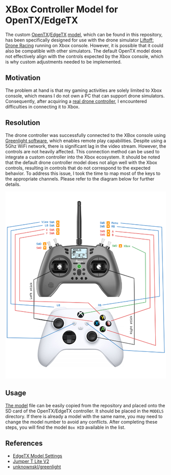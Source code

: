 # XBox Controller Model for OpenTX/EdgeTX

The custom [OpenTX](https://github.com/opentx/opentx)/[EdgeTX](https://github.com/EdgeTX/edgetx) [model](./model01.yml), which can be found in this repository, has been specifically designed for use with the drone simulator [Liftoff: Drone Racing](https://www.xbox.com/en-US/games/store/liftoff-drone-racing/9NT7N192GP85) running on Xbox console. However, it is possible that it could also be compatible with other simulators. The default OpenTX model does not effectively align with the controls expected by the Xbox console, which is why custom adjustments needed to be implemented.

## Motivation

The problem at hand is that my gaming activities are solely limited to Xbox console, which means I do not own a PC that can support drone simulators. Consequently, after acquiring a [real drone controller](https://www.hobbyrc.co.uk/jumper-t-lite-v2-transmitter-elrs), I encountered difficulties in connecting it to Xbox.

## Resolution

The drone controller was successfully connected to the XBox console using [Greenlight software](https://github.com/unknownskl/greenlight), which enables remote play capabilities. Despite using a 5Ghz WiFi network, there is significant lag in the video stream. However, the controls are not heavily affected. This connection method can be used to integrate a custom controller into the Xbox ecosystem. It should be noted that the default drone controller model does not align well with the Xbox controls, resulting in controls that do not correspond to the expected behavior. To address this issue, I took the time to map most of the keys to the appropriate channels. Please refer to the diagram below for further details.

![Drone Controller Mapping](./controller-mapping.png)

## Usage

[The model](./model01.yml) file can be easily copied from the repository and placed onto the SD card of the OpenTX/EdgeTX controller. It should be placed in the `MODELS` directory. If there is already a model with the same name, you may need to change the model number to avoid any conflicts. After completing these steps, you will find the model `Box HID` available in the list.

## References

- [EdgeTX Model Settings](https://edgetx.gitbook.io/edgetx-user-manual/b-and-w-radios/model-select)
- [Jumper T Lite V2](https://www.hobbyrc.co.uk/jumper-t-lite-v2-transmitter-elrs)
- [unknownskl/greenlight](https://github.com/unknownskl/greenlight)
